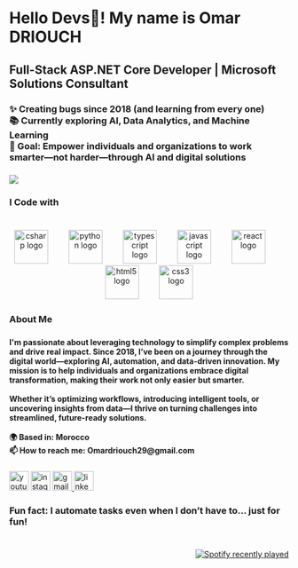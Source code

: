 <h1 align="left">Hello Devs👋! My name is Omar DRIOUCH</h1>


###

<h2 align="left">Full-Stack ASP.NET Core Developer | Microsoft Solutions Consultant</h2>

###

<h3 align="left">✨ Creating bugs since 2018 (and learning from every one)<br>📚 Currently exploring AI, Data Analytics, and Machine Learning<br>🎯 Goal: Empower individuals and organizations to work smarter—not harder—through AI and digital solutions</h3>

###

<div align="left">
  <img src="https://visitor-badge.laobi.icu/badge?page_id=https://github.com/Omar-Driouch.https://github.com/Omar-Driouch&"  />
</div>

###

<h3 align="left">I Code with</h3>

###

<br clear="both">

<div align="center">
  <img src="https://cdn.jsdelivr.net/gh/devicons/devicon/icons/csharp/csharp-original.svg" height="61" alt="csharp logo"  />
  <img width="29" />
  <img src="https://cdn.jsdelivr.net/gh/devicons/devicon/icons/python/python-original.svg" height="61" alt="python logo"  />
  <img width="29" />
  <img src="https://cdn.jsdelivr.net/gh/devicons/devicon/icons/typescript/typescript-original.svg" height="61" alt="typescript logo"  />
  <img width="29" />
  <img src="https://cdn.jsdelivr.net/gh/devicons/devicon/icons/javascript/javascript-original.svg" height="61" alt="javascript logo"  />
  <img width="29" />
  <img src="https://cdn.jsdelivr.net/gh/devicons/devicon/icons/react/react-original.svg" height="61" alt="react logo"  />
  <img width="29" />
  <img src="https://cdn.jsdelivr.net/gh/devicons/devicon/icons/html5/html5-original.svg" height="61" alt="html5 logo"  />
  <img width="29" />
  <img src="https://cdn.jsdelivr.net/gh/devicons/devicon/icons/css3/css3-original.svg" height="61" alt="css3 logo"  />
</div>

###

<h3 align="left">About Me</h3>

###

<h4 align="left">I'm passionate about leveraging technology to simplify complex problems and drive real impact. Since 2018, I’ve been on a journey through the digital world—exploring AI, automation, and data-driven innovation. My mission is to help individuals and organizations embrace digital transformation, making their work not only easier but smarter.<br><br>Whether it’s optimizing workflows, introducing intelligent tools, or uncovering insights from data—I thrive on turning challenges into streamlined, future-ready solutions.<br><br>🌍 Based in: Morocco<br>📫 How to reach me: Omardriouch29@gmail.com</h4>

###

<div align="left">
  <img src="https://img.shields.io/static/v1?message=Youtube&logo=youtube&label=&color=FF0000&logoColor=white&labelColor=&style=for-the-badge" height="35" alt="youtube logo"  />
  <img src="https://img.shields.io/static/v1?message=Instagram&logo=instagram&label=&color=E4405F&logoColor=white&labelColor=&style=for-the-badge" height="35" alt="instagram logo"  />
  <a href="Omardriouch29@gmail.com" target="_blank">
    <img src="https://img.shields.io/static/v1?message=Gmail&logo=gmail&label=&color=D14836&logoColor=white&labelColor=&style=for-the-badge" height="35" alt="gmail logo"  />
  </a>
  <a href="https://www.linkedin.com/in/omar-driouch/" target="_blank">
    <img src="https://img.shields.io/static/v1?message=LinkedIn&logo=linkedin&label=&color=0077B5&logoColor=white&labelColor=&style=for-the-badge" height="35" alt="linkedin logo"  />
  </a>
</div>

###

<h3 align="left">Fun fact: I automate tasks even when I don’t have to… just for fun!</h3>

###


###

<br clear="both">

<div align="right">
  <a href="https://open.spotify.com/user/314sjnqsgffb5cmxyx32bzj25zcm">
    <img src="https://spotify-recently-played-readme.vercel.app/api?user=314sjnqsgffb5cmxyx32bzj25zcm&count=2&unique=true" alt="Spotify recently played"  />
  </a>
</div>

###
